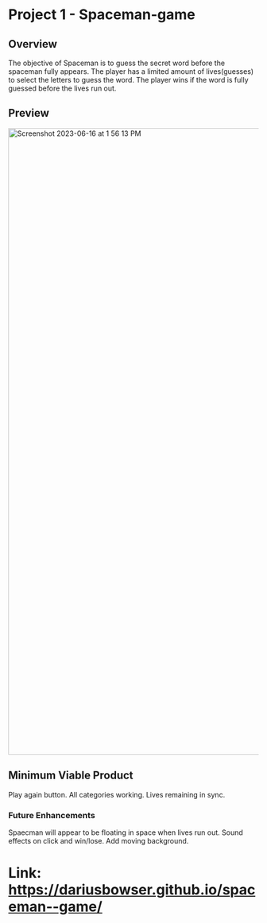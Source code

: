 # Project 1 - Spaceman-game

## Overview
The objective of Spaceman is to guess the secret word before the spaceman fully appears. The player has a limited amount of lives(guesses) to select the letters to guess the word. The player wins if the word is fully guessed before the lives run out.

## Preview
<img width="1262" alt="Screenshot 2023-06-16 at 1 56 13 PM" src="https://github.com/DariusBowser/spaceman--game/assets/134982506/24d6ea21-9359-44a5-8145-c9a60856b66c">


## Minimum Viable Product
Play again button. 
 All categories working.
 Lives remaining in sync.
 

### Future Enhancements
Spaecman will appear to be floating in space when lives run out. 
 Sound effects on click and win/lose.
 Add moving background.
 # Link: https://dariusbowser.github.io/spaceman--game/
